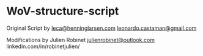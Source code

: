# WoV-structure-script

Original Script by
leca@henninglarsen.com
leonardo.castaman@gmail.com

Modifications by Julien Robinet
julienrobinet@outlook.com
linkedin.com/in/robinetjulien/
